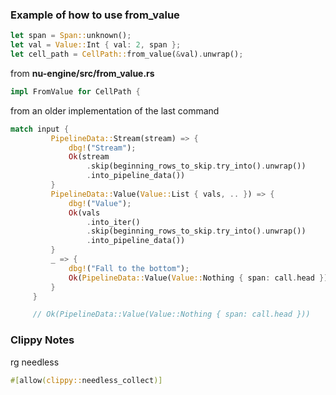 
### Example of how to use from_value

```rust
let span = Span::unknown();
let val = Value::Int { val: 2, span };
let cell_path = CellPath::from_value(&val).unwrap();
```

from **nu-engine/src/from_value.rs**
```rust
impl FromValue for CellPath {
```

from an older implementation of the last command
```rust
match input {
         PipelineData::Stream(stream) => {
             dbg!("Stream");
             Ok(stream
                 .skip(beginning_rows_to_skip.try_into().unwrap())
                 .into_pipeline_data())
         }
         PipelineData::Value(Value::List { vals, .. }) => {
             dbg!("Value");
             Ok(vals
                 .into_iter()
                 .skip(beginning_rows_to_skip.try_into().unwrap())
                 .into_pipeline_data())
         }
         _ => {
             dbg!("Fall to the bottom");
             Ok(PipelineData::Value(Value::Nothing { span: call.head }))
         }
     }

     // Ok(PipelineData::Value(Value::Nothing { span: call.head }))
```

### Clippy Notes

rg needless

```rust
#[allow(clippy::needless_collect)]
```
